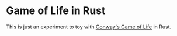 # Game of Life in Rust

This is just an experiment to toy with [Conway's Game of Life](https://en.wikipedia.org/wiki/Conway%27s_Game_of_Life) in Rust.
